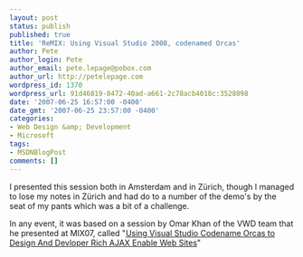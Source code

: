 ```yaml
---
layout: post
status: publish
published: true
title: 'ReMIX: Using Visual Studio 2008, codenamed Orcas'
author: Pete
author_login: Pete
author_email: pete.lepage@pobox.com
author_url: http://petelepage.com
wordpress_id: 1370
wordpress_url: 91d46819-8472-40ad-a661-2c78acb4018c:3528098
date: '2007-06-25 16:57:00 -0400'
date_gmt: '2007-06-25 23:57:00 -0400'
categories:
- Web Design &amp; Development
- Microsoft
tags:
- MSDNBlogPost
comments: []
---
```

<p>I presented this session both in Amsterdam and in Zürich, though I managed to lose my notes in Zürich and had do to a number of the demo's by the seat of my pants which was a bit of a challenge.</p>
<p>In any event, it was based on a session by Omar Khan of the VWD team that he presented at MIX07, called "<a href="http://sessions.visitmix.com/default.asp?event=1011&amp;session=2012&amp;pid=DEV14&amp;disc=&amp;id=1523&amp;year=2007&amp;search=DEV14">Using Visual Studio Codename Orcas to Design And Devloper Rich AJAX Enable Web Sites</a>"</p>
<p><img src="http://blogs.msdn.com/aggbug.aspx?PostID=3528098" alt="" width="1" height="1" /></p>
